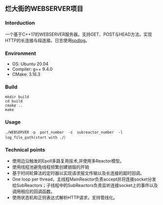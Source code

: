 ## 烂大街的WEBSERVER项目

### Intorduction

​	一个基于C++17的WEBSERVER服务器。支持GET、POST与HEAD方法。实现HTTP的长连接与段连接。日志使用[spdlog](https://github.com/gabime/spdlog)。

### Environment

- OS: Ubuntu 20.04
- Compiler: g++ 9.4.0
- CMake:  3.16.3

### Build

```shell
mkdir build
cd build
cmake ..
make
```

### Usage

```shell
./WEBSERVER -p  port_number  -s  subreactor_number  -l  log_file_path(start with ./）
```

### Technical points

- 使用边沿触发的Epoll多路复用技术,并使用多Reactor模型。
- 使用线程池避免线程频繁创建销毁的开销
- 基于时间轮算法的定时器以实现请求报文传输以及长连接的超时回调。
- One loop per thread，主线程MainReactor负责accept并将连接socket分发给SubReactors；子线程中的SubReactors负责监听连接socket上的事件以及调用相应的回调函数。
- 使用状态机和正则表达式解析HTTP请求，支持管线化。
